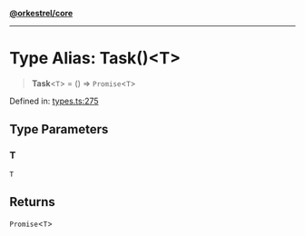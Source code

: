 [**@orkestrel/core**](../index.md)

***

# Type Alias: Task()\<T\>

> **Task**\<`T`\> = () => `Promise`\<`T`\>

Defined in: [types.ts:275](https://github.com/orkestrel/core/blob/240d6e1612057b96fd3fc03e1415fe3917a0f212/src/types.ts#L275)

## Type Parameters

### T

`T`

## Returns

`Promise`\<`T`\>
